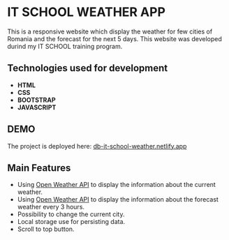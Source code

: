 # IT SCHOOL WEATHER APP

This is a responsive website which display the weather for few cities of Romania and the forecast for the next 5 days. This website was developed durind my IT SCHOOL training program.

## Technologies used for development

- **HTML**
- **CSS**
- **BOOTSTRAP**
- **JAVASCRIPT**

## DEMO

The project is deployed here:
[db-it-school-weather.netlify.app](https://db-it-school-weather.netlify.app/)

## Main Features

- Using [Open Weather API](https://openweathermap.org/current) to display the information about the current weather.
- Using [Open Weather API](https://openweathermap.org/current) to display the information about the forecast weather every 3 hours.
- Possibility to change the current city.
- Local storage use for persisting data.
- Scroll to top button.
